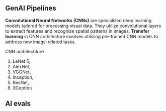 ## GenAI Pipelines

**Convolutional Neural Networks (CNNs)** are specialized deep learning models tailored for processing visual data. They utilize convolutional layers to extract features and recognize spatial patterns in images.
**Transfer learning** in CNN architecture involves utilizing pre-trained CNN models to address new image-related tasks. 

CNN architechture
1. LeNet 5,
2. AlexNet,
3. VGGNet,
4. Inception,
5. ResNet,
6. XCeption


## AI evals
